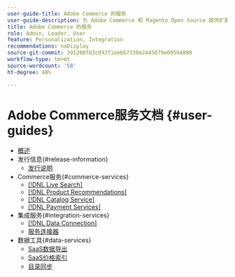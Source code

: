 ```yaml
---
user-guide-title: Adobe Commerce 的服务
user-guide-description: 为 Adobe Commerce 和 Magento Open Source 提供扩展功能的托管服务的文档和资源。
title: Adobe Commerce 的服务
role: Admin, Leader, User
feature: Personalization, Integration
recommendations: noDisplay
source-git-commit: 391208f63c092f1eebb7330e2445079e09594890
workflow-type: tm+mt
source-wordcount: '58'
ht-degree: 48%

---
```


# Adobe Commerce服务文档 {#user-guides}

- [概述](home.md)
- 发行信息{#release-information}
   - [发行说明](/help/landing/release-notes-all.md)
- Commerce服务{#commerce-services}
   - [[!DNL Live Search]](https://experienceleague.adobe.com/en/docs/commerce-merchant-services/live-search/overview)
   - [[!DNL Product Recommendations]](https://experienceleague.adobe.com/en/docs/commerce-merchant-services/product-recommendations/guide-overview)
   - [[!DNL Catalog Service]](https://experienceleague.adobe.com/en/docs/commerce-merchant-services/catalog-service/guide-overview)
   - [[!DNL Payment Services]](https://experienceleague.adobe.com/en/docs/commerce-merchant-services/payment-services/guide-overview)
- 集成服务{#integration-services}
   - [[!DNL Data Connection]](https://experienceleague.adobe.com/en/docs/commerce-merchant-services/data-connection/overview)
   - [服务连接器](/help/landing/saas.md)
- 数据工具{#data-services}
   - [SaaS数据导出](https://experienceleague.adobe.com/en/docs/commerce-merchant-services/saas-data-export/overview)
   - [SaaS价格索引](https://experienceleague.adobe.com/en/docs/commerce-merchant-services/price-indexer/price-indexing)
   - [目录同步](/help/landing/catalog-sync.md)





